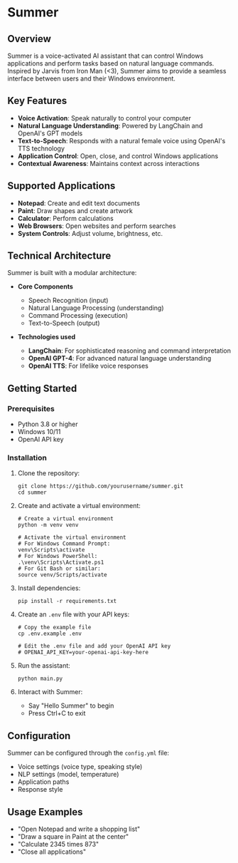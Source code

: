 # Summer

## Overview

Summer is a voice-activated AI assistant that can control Windows applications and perform tasks based on natural language commands. Inspired by Jarvis from Iron Man (<3), Summer aims to provide a seamless interface between users and their Windows environment.

## Key Features

- **Voice Activation**: Speak naturally to control your computer
- **Natural Language Understanding**: Powered by LangChain and OpenAI's GPT models
- **Text-to-Speech**: Responds with a natural female voice using OpenAI's TTS technology
- **Application Control**: Open, close, and control Windows applications
- **Contextual Awareness**: Maintains context across interactions

## Supported Applications

- **Notepad**: Create and edit text documents
- **Paint**: Draw shapes and create artwork
- **Calculator**: Perform calculations 
- **Web Browsers**: Open websites and perform searches
- **System Controls**: Adjust volume, brightness, etc.

## Technical Architecture

Summer is built with a modular architecture:

- **Core Components**
  - Speech Recognition (input)
  - Natural Language Processing (understanding)
  - Command Processing (execution)
  - Text-to-Speech (output)

- **Technologies used**
  - **LangChain**: For sophisticated reasoning and command interpretation
  - **OpenAI GPT-4**: For advanced natural language understanding
  - **OpenAI TTS**: For lifelike voice responses

## Getting Started

### Prerequisites

- Python 3.8 or higher
- Windows 10/11
- OpenAI API key

### Installation

1. Clone the repository:
   ```
   git clone https://github.com/yourusername/summer.git
   cd summer
   ```

2. Create and activate a virtual environment:
   ```
   # Create a virtual environment
   python -m venv venv

   # Activate the virtual environment
   # For Windows Command Prompt:
   venv\Scripts\activate
   # For Windows PowerShell:
   .\venv\Scripts\Activate.ps1
   # For Git Bash or similar:
   source venv/Scripts/activate
   ```

3. Install dependencies:
   ```
   pip install -r requirements.txt
   ```

4. Create an `.env` file with your API keys:
   ```
   # Copy the example file
   cp .env.example .env
   
   # Edit the .env file and add your OpenAI API key
   # OPENAI_API_KEY=your-openai-api-key-here
   ```

5. Run the assistant:
   ```
   python main.py
   ```

6. Interact with Summer:
   - Say "Hello Summer" to begin
   - Press Ctrl+C to exit


## Configuration

Summer can be configured through the `config.yml` file:

- Voice settings (voice type, speaking style)
- NLP settings (model, temperature)
- Application paths
- Response style

## Usage Examples

- "Open Notepad and write a shopping list"
- "Draw a square in Paint at the center"
- "Calculate 2345 times 873"
- "Close all applications"

